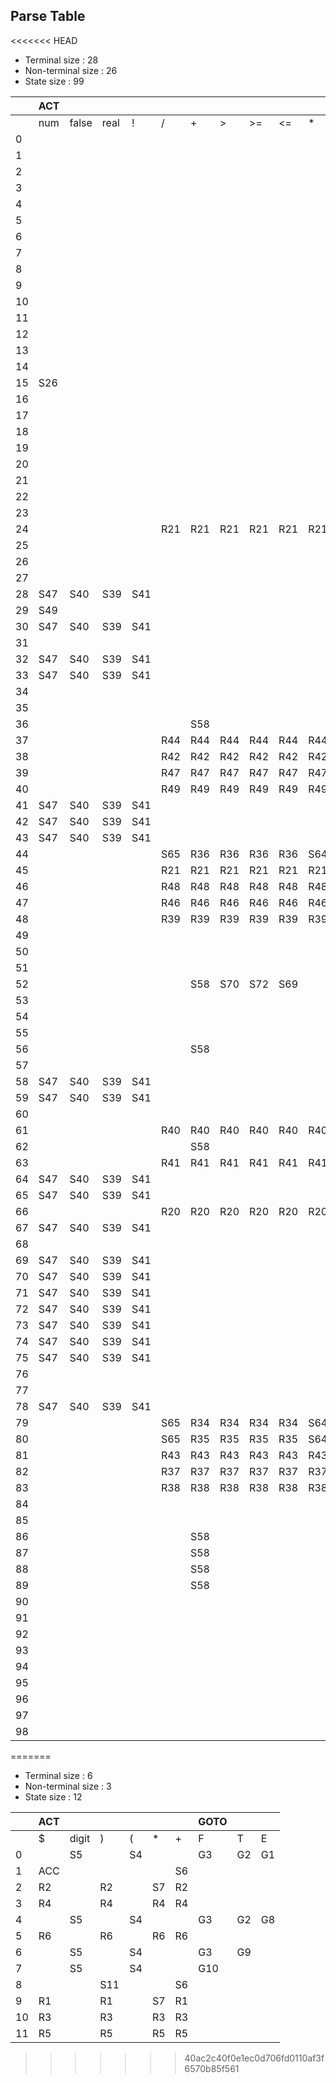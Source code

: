 ## Parse Table
<<<<<<< HEAD
- Terminal size : 28
- Non-terminal size : 26
- State size : 99

| | ACT |  |  |  |  |  |  |  |  |  |  |  |  |  |  |  |  |  |  |  |  |  |  |  |  |  |  |  | GOTO |  |  |  |  |  |  |  |  |  |  |  |  |  |  |  |  |  |  |  |  |  |  |  |  |  | 
| --- | --- | --- | --- | --- | --- | --- | --- | --- | --- | --- | --- | --- | --- | --- | --- | --- | --- | --- | --- | --- | --- | --- | --- | --- | --- | --- | --- | --- | --- | --- | --- | --- | --- | --- | --- | --- | --- | --- | --- | --- | --- | --- | --- | --- | --- | --- | --- | --- | --- | --- | --- | --- | --- | --- | 
| | num | false | real | ! | / | + | > | >= | <= | * | < | ( | || | && | { | } | - | = | != | ; | [ | id | ] | true | == | $ | ) | do | unary | join | break | while | else | equality | loc | expr | if | program | num | basic | factor | id | term | rel | bool | decls | ε | block | stmts | int | decl | float | type | stmt | 
| 0 |   |   |   |   |   |   |   |   |   |   |   |   |   |   |   |   |   |   |   |   |   |   |   |   |   |   |   |   |   |   |   |   |   |   |   |   |   | G3 |   | G2 |   |   |   |   |   |   |   |   |   | G1 |   | G4 |   |   | 
| 1 |   |   |   |   |   |   |   |   |   |   |   |   |   |   |   |   |   |   |   |   | R9 | R9 |   |   |   |   |   |   |   |   |   |   |   |   |   |   |   |   |   |   |   | R9 |   |   |   |   |   |   |   |   |   |   |   |   | 
| 2 |   |   |   |   |   |   |   |   |   |   |   |   |   |   |   |   |   |   |   |   |   | S5 |   |   |   |   |   |   |   |   |   |   |   |   |   |   |   |   |   |   |   | S5 |   |   |   |   |   |   |   |   |   |   |   |   | 
| 3 |   |   |   |   |   |   |   |   |   |   |   |   |   |   |   |   |   |   |   |   |   |   |   |   |   | ACC |   |   |   |   |   |   |   |   |   |   |   |   |   |   |   |   |   |   |   |   |   |   |   |   |   |   |   |   | 
| 4 |   |   |   |   |   |   |   |   |   |   |   |   |   |   |   |   |   |   |   |   | R8 | R8 |   |   |   |   |   |   |   |   |   |   |   |   |   |   |   |   |   |   |   | R8 |   |   |   |   |   |   |   |   |   |   |   |   | 
| 5 |   |   |   |   |   |   |   |   |   |   |   | S6 |   |   |   |   |   |   |   |   |   |   |   |   |   |   |   |   |   |   |   |   |   |   |   |   |   |   |   |   |   |   |   |   |   |   |   |   |   |   |   |   |   |   | 
| 6 |   |   |   |   |   |   |   |   |   |   |   |   |   |   |   |   |   |   |   |   |   |   |   |   |   |   | S7 |   |   |   |   |   |   |   |   |   |   |   |   |   |   |   |   |   |   |   |   |   |   |   |   |   |   |   | 
| 7 |   |   |   |   |   |   |   |   |   |   |   |   |   |   | S9 |   |   |   |   |   |   |   |   |   |   |   |   |   |   |   |   |   |   |   |   |   |   |   |   |   |   |   |   |   |   |   |   | G8 |   |   |   |   |   |   | 
| 8 |   |   |   |   |   |   |   |   |   |   |   |   |   |   |   |   |   |   |   |   |   |   |   |   |   | R1 |   |   |   |   |   |   |   |   |   |   |   |   |   |   |   |   |   |   |   |   |   |   |   |   |   |   |   |   | 
| 9 |   |   |   |   |   |   |   |   |   |   |   |   |   |   | R4 | R4 |   |   |   |   |   | R4 |   |   |   | R4 |   | R4 |   |   |   |   |   |   |   |   |   |   |   |   |   | R4 |   |   |   | G10 |   |   |   |   |   |   |   |   | 
| 10 |   |   |   |   |   |   |   |   |   |   |   |   |   |   | R11 | R11 |   |   |   |   |   | R11 |   |   |   |   |   | R11 |   |   |   |   |   |   |   |   |   |   |   | G12 |   | R11 |   |   |   |   |   |   | G14 | G1 | G13 | G4 | G11 |   | 
| 11 |   |   |   |   |   |   |   |   |   |   |   |   |   |   |   |   |   |   |   |   | S15 | S16 |   |   |   |   |   |   |   |   |   |   |   |   |   |   |   |   |   |   |   | S16 |   |   |   |   |   |   |   |   |   |   |   |   | 
| 12 |   |   |   |   |   |   |   |   |   |   |   |   |   |   |   |   |   |   |   |   | R7 | R7 |   |   |   |   |   |   |   |   |   |   |   |   |   |   |   |   |   |   |   | R7 |   |   |   |   |   |   |   |   |   |   |   |   | 
| 13 |   |   |   |   |   |   |   |   |   |   |   |   |   |   | R3 | R3 |   |   |   |   |   | R3 |   |   |   | R3 |   | R3 |   |   |   |   |   |   |   |   |   |   |   |   |   | R3 |   |   |   |   |   |   |   |   |   |   |   |   | 
| 14 |   |   |   |   |   |   |   |   |   |   |   |   |   |   | S9 | S22 |   |   |   |   |   | S24 |   |   |   |   |   | S25 |   |   | G19 | G18 |   |   | G17 |   | G23 |   |   |   |   | S24 |   |   |   |   |   | G20 |   |   |   |   |   | G21 | 
| 15 | S26 |   |   |   |   |   |   |   |   |   |   |   |   |   |   |   |   |   |   |   |   |   |   |   |   |   |   |   |   |   |   |   |   |   |   |   |   |   | S26 |   |   |   |   |   |   |   |   |   |   |   |   |   |   |   | 
| 16 |   |   |   |   |   |   |   |   |   |   |   |   |   |   |   |   |   |   |   | S27 |   |   |   |   |   |   |   |   |   |   |   |   |   |   |   |   |   |   |   |   |   |   |   |   |   |   |   |   |   |   |   |   |   |   | 
| 17 |   |   |   |   |   |   |   |   |   |   |   |   |   |   |   |   |   | S28 |   |   | S29 |   |   |   |   |   |   |   |   |   |   |   |   |   |   |   |   |   |   |   |   |   |   |   |   |   |   |   |   |   |   |   |   |   | 
| 18 |   |   |   |   |   |   |   |   |   |   |   | S30 |   |   |   |   |   |   |   |   |   |   |   |   |   |   |   |   |   |   |   |   |   |   |   |   |   |   |   |   |   |   |   |   |   |   |   |   |   |   |   |   |   |   | 
| 19 |   |   |   |   |   |   |   |   |   |   |   |   |   |   |   |   |   |   |   | S31 |   |   |   |   |   |   |   |   |   |   |   |   |   |   |   |   |   |   |   |   |   |   |   |   |   |   |   |   |   |   |   |   |   |   | 
| 20 |   |   |   |   |   |   |   |   |   |   |   |   |   |   | R19 | R19 |   |   |   |   |   | R19 |   |   |   |   |   | R19 |   |   |   |   |   |   |   |   |   |   |   |   |   | R19 |   |   |   |   |   |   |   |   |   |   |   |   | 
| 21 |   |   |   |   |   |   |   |   |   |   |   |   |   |   | R10 | R10 |   |   |   |   |   | R10 |   |   |   |   |   | R10 |   |   |   |   |   |   |   |   |   |   |   |   |   | R10 |   |   |   |   |   |   |   |   |   |   |   |   | 
| 22 |   |   |   |   |   |   |   |   |   |   |   |   |   |   | R2 | R2 |   |   |   |   |   | R2 |   |   |   | R2 |   | R2 |   |   |   |   |   |   |   |   |   |   |   |   |   | R2 |   |   |   |   |   |   |   |   |   |   |   |   | 
| 23 |   |   |   |   |   |   |   |   |   |   |   | S32 |   |   |   |   |   |   |   |   |   |   |   |   |   |   |   |   |   |   |   |   |   |   |   |   |   |   |   |   |   |   |   |   |   |   |   |   |   |   |   |   |   |   | 
| 24 |   |   |   |   | R21 | R21 | R21 | R21 | R21 | R21 | R21 |   | R21 | R21 |   |   | R21 | S33 | R21 | R21 | R21 |   |   |   | R21 |   | R21 |   |   |   |   |   |   |   |   |   |   |   |   |   |   |   |   |   |   |   |   |   |   |   |   |   |   |   | 
| 25 |   |   |   |   |   |   |   |   |   |   |   |   |   |   | S9 |   |   |   |   |   |   | S24 |   |   |   |   |   | S25 |   |   | G19 | G18 |   |   | G17 |   | G23 |   |   |   |   | S24 |   |   |   |   |   | G20 |   |   |   |   |   | G34 | 
| 26 |   |   |   |   |   |   |   |   |   |   |   |   |   |   |   |   |   |   |   |   |   |   | S35 |   |   |   |   |   |   |   |   |   |   |   |   |   |   |   |   |   |   |   |   |   |   |   |   |   |   |   |   |   |   |   | 
| 27 |   |   |   |   |   |   |   |   |   |   |   |   |   |   | R5 | R5 |   |   |   |   |   | R5 |   |   |   | R5 |   | R5 |   |   |   |   |   |   |   |   |   |   |   |   |   | R5 |   |   |   |   |   |   |   |   |   |   |   |   | 
| 28 | S47 | S40 | S39 | S41 |   |   |   |   |   |   |   | S42 |   |   |   |   | S43 |   |   |   |   | S45 |   | S46 |   |   |   |   | G48 |   |   |   |   |   | G37 | G36 |   |   | S47 |   | G38 | S45 | G44 |   |   |   |   |   |   |   |   |   |   |   | 
| 29 | S49 |   |   |   |   |   |   |   |   |   |   |   |   |   |   |   |   |   |   |   |   |   |   |   |   |   |   |   |   |   |   |   |   |   |   |   |   |   | S49 |   |   |   |   |   |   |   |   |   |   |   |   |   |   |   | 
| 30 | S47 | S40 | S39 | S41 |   |   |   |   |   |   |   | S42 |   |   |   |   | S43 |   |   |   |   | S45 |   | S46 |   |   |   |   | G48 | G54 |   |   |   | G53 | G37 | G52 |   |   | S47 |   | G38 | S45 | G44 | G50 | G51 |   |   |   |   |   |   |   |   |   | 
| 31 |   |   |   |   |   |   |   |   |   |   |   |   |   |   | R18 | R18 |   |   |   |   |   | R18 |   |   |   |   |   | R18 |   |   |   |   |   |   |   |   |   |   |   |   |   | R18 |   |   |   |   |   |   |   |   |   |   |   |   | 
| 32 | S47 | S40 | S39 | S41 |   |   |   |   |   |   |   | S42 |   |   |   |   | S43 |   |   |   |   | S45 |   | S46 |   |   |   |   | G48 | G54 |   |   |   | G53 | G37 | G52 |   |   | S47 |   | G38 | S45 | G44 | G50 | G55 |   |   |   |   |   |   |   |   |   | 
| 33 | S47 | S40 | S39 | S41 |   |   |   |   |   |   |   | S42 |   |   |   |   | S43 |   |   |   |   | S45 |   | S46 |   |   |   |   | G48 |   |   |   |   |   | G37 | G56 |   |   | S47 |   | G38 | S45 | G44 |   |   |   |   |   |   |   |   |   |   |   | 
| 34 |   |   |   |   |   |   |   |   |   |   |   |   |   |   |   |   |   |   |   |   |   |   |   |   |   |   |   |   |   |   |   | G57 |   |   |   |   |   |   |   |   |   |   |   |   |   |   |   |   |   |   |   |   |   |   | 
| 35 |   |   |   |   |   |   |   |   |   |   |   |   |   |   |   |   |   |   |   |   | R6 | R6 |   |   |   |   |   |   |   |   |   |   |   |   |   |   |   |   |   |   |   | R6 |   |   |   |   |   |   |   |   |   |   |   |   | 
| 36 |   |   |   |   |   | S58 |   |   |   |   |   |   |   |   |   |   | S59 |   |   | S60 |   |   |   |   |   |   |   |   |   |   |   |   |   |   |   |   |   |   |   |   |   |   |   |   |   |   |   |   |   |   |   |   |   |   | 
| 37 |   |   |   |   | R44 | R44 | R44 | R44 | R44 | R44 | R44 |   | R44 | R44 |   |   | R44 |   | R44 | R44 | S29 |   |   |   | R44 |   | R44 |   |   |   |   |   |   |   |   |   |   |   |   |   |   |   |   |   |   |   |   |   |   |   |   |   |   |   | 
| 38 |   |   |   |   | R42 | R42 | R42 | R42 | R42 | R42 | R42 |   | R42 | R42 |   |   | R42 |   | R42 | R42 |   |   |   |   | R42 |   | R42 |   |   |   |   |   |   |   |   |   |   |   |   |   |   |   |   |   |   |   |   |   |   |   |   |   |   |   | 
| 39 |   |   |   |   | R47 | R47 | R47 | R47 | R47 | R47 | R47 |   | R47 | R47 |   |   | R47 |   | R47 | R47 |   |   |   |   | R47 |   | R47 |   |   |   |   |   |   |   |   |   |   |   |   |   |   |   |   |   |   |   |   |   |   |   |   |   |   |   | 
| 40 |   |   |   |   | R49 | R49 | R49 | R49 | R49 | R49 | R49 |   | R49 | R49 |   |   | R49 |   | R49 | R49 |   |   |   |   | R49 |   | R49 |   |   |   |   |   |   |   |   |   |   |   |   |   |   |   |   |   |   |   |   |   |   |   |   |   |   |   | 
| 41 | S47 | S40 | S39 | S41 |   |   |   |   |   |   |   | S42 |   |   |   |   | S43 |   |   |   |   | S45 |   | S46 |   |   |   |   | G61 |   |   |   |   |   | G37 |   |   |   | S47 |   | G38 | S45 |   |   |   |   |   |   |   |   |   |   |   |   | 
| 42 | S47 | S40 | S39 | S41 |   |   |   |   |   |   |   | S42 |   |   |   |   | S43 |   |   |   |   | S45 |   | S46 |   |   |   |   | G48 |   |   |   |   |   | G37 | G62 |   |   | S47 |   | G38 | S45 | G44 |   |   |   |   |   |   |   |   |   |   |   | 
| 43 | S47 | S40 | S39 | S41 |   |   |   |   |   |   |   | S42 |   |   |   |   | S43 |   |   |   |   | S45 |   | S46 |   |   |   |   | G63 |   |   |   |   |   | G37 |   |   |   | S47 |   | G38 | S45 |   |   |   |   |   |   |   |   |   |   |   |   | 
| 44 |   |   |   |   | S65 | R36 | R36 | R36 | R36 | S64 | R36 |   | R36 | R36 |   |   | R36 |   | R36 | R36 |   |   |   |   | R36 |   | R36 |   |   |   |   |   |   |   |   |   |   |   |   |   |   |   |   |   |   |   |   |   |   |   |   |   |   |   | 
| 45 |   |   |   |   | R21 | R21 | R21 | R21 | R21 | R21 | R21 |   | R21 | R21 |   |   | R21 | R21 | R21 | R21 | R21 |   |   |   | R21 |   | R21 |   |   |   |   |   |   |   |   |   |   |   |   |   |   |   |   |   |   |   |   |   |   |   |   |   |   |   | 
| 46 |   |   |   |   | R48 | R48 | R48 | R48 | R48 | R48 | R48 |   | R48 | R48 |   |   | R48 |   | R48 | R48 |   |   |   |   | R48 |   | R48 |   |   |   |   |   |   |   |   |   |   |   |   |   |   |   |   |   |   |   |   |   |   |   |   |   |   |   | 
| 47 |   |   |   |   | R46 | R46 | R46 | R46 | R46 | R46 | R46 |   | R46 | R46 |   |   | R46 |   | R46 | R46 |   |   |   |   | R46 |   | R46 |   |   |   |   |   |   |   |   |   |   |   |   |   |   |   |   |   |   |   |   |   |   |   |   |   |   |   | 
| 48 |   |   |   |   | R39 | R39 | R39 | R39 | R39 | R39 | R39 |   | R39 | R39 |   |   | R39 |   | R39 | R39 |   |   |   |   | R39 |   | R39 |   |   |   |   |   |   |   |   |   |   |   |   |   |   |   |   |   |   |   |   |   |   |   |   |   |   |   | 
| 49 |   |   |   |   |   |   |   |   |   |   |   |   |   |   |   |   |   |   |   |   |   |   | S66 |   |   |   |   |   |   |   |   |   |   |   |   |   |   |   |   |   |   |   |   |   |   |   |   |   |   |   |   |   |   |   | 
| 50 |   |   |   |   |   |   |   |   |   |   |   |   | R28 | R28 |   |   |   |   | R28 |   |   |   |   |   | R28 |   | R28 |   |   |   |   |   |   |   |   |   |   |   |   |   |   |   |   |   |   |   |   |   |   |   |   |   |   |   | 
| 51 |   |   |   |   |   |   |   |   |   |   |   |   | S67 |   |   |   |   |   |   |   |   |   |   |   |   |   | S68 |   |   |   |   |   |   |   |   |   |   |   |   |   |   |   |   |   |   |   |   |   |   |   |   |   |   |   | 
| 52 |   |   |   |   |   | S58 | S70 | S72 | S69 |   | S71 |   | R33 | R33 |   |   | S59 |   | R33 |   |   |   |   |   | R33 |   | R33 |   |   |   |   |   |   |   |   |   |   |   |   |   |   |   |   |   |   |   |   |   |   |   |   |   |   |   | 
| 53 |   |   |   |   |   |   |   |   |   |   |   |   | R25 | R25 |   |   |   |   | S73 |   |   |   |   |   | S74 |   | R25 |   |   |   |   |   |   |   |   |   |   |   |   |   |   |   |   |   |   |   |   |   |   |   |   |   |   |   | 
| 54 |   |   |   |   |   |   |   |   |   |   |   |   | R23 | S75 |   |   |   |   |   |   |   |   |   |   |   |   | R23 |   |   |   |   |   |   |   |   |   |   |   |   |   |   |   |   |   |   |   |   |   |   |   |   |   |   |   | 
| 55 |   |   |   |   |   |   |   |   |   |   |   |   | S67 |   |   |   |   |   |   |   |   |   |   |   |   |   | S76 |   |   |   |   |   |   |   |   |   |   |   |   |   |   |   |   |   |   |   |   |   |   |   |   |   |   |   | 
| 56 |   |   |   |   |   | S58 |   |   |   |   |   |   |   |   |   |   | S59 |   |   | S77 |   |   |   |   |   |   |   |   |   |   |   |   |   |   |   |   |   |   |   |   |   |   |   |   |   |   |   |   |   |   |   |   |   |   | 
| 57 |   |   |   |   |   |   |   |   |   |   |   | S78 |   |   |   |   |   |   |   |   |   |   |   |   |   |   |   |   |   |   |   |   |   |   |   |   |   |   |   |   |   |   |   |   |   |   |   |   |   |   |   |   |   |   | 
| 58 | S47 | S40 | S39 | S41 |   |   |   |   |   |   |   | S42 |   |   |   |   | S43 |   |   |   |   | S45 |   | S46 |   |   |   |   | G48 |   |   |   |   |   | G37 |   |   |   | S47 |   | G38 | S45 | G79 |   |   |   |   |   |   |   |   |   |   |   | 
| 59 | S47 | S40 | S39 | S41 |   |   |   |   |   |   |   | S42 |   |   |   |   | S43 |   |   |   |   | S45 |   | S46 |   |   |   |   | G48 |   |   |   |   |   | G37 |   |   |   | S47 |   | G38 | S45 | G80 |   |   |   |   |   |   |   |   |   |   |   | 
| 60 |   |   |   |   |   |   |   |   |   |   |   |   |   |   | R13 | R13 |   |   |   |   |   | R13 |   |   |   |   |   | R13 |   |   |   |   |   |   |   |   |   |   |   |   |   | R13 |   |   |   |   |   |   |   |   |   |   |   |   | 
| 61 |   |   |   |   | R40 | R40 | R40 | R40 | R40 | R40 | R40 |   | R40 | R40 |   |   | R40 |   | R40 | R40 |   |   |   |   | R40 |   | R40 |   |   |   |   |   |   |   |   |   |   |   |   |   |   |   |   |   |   |   |   |   |   |   |   |   |   |   | 
| 62 |   |   |   |   |   | S58 |   |   |   |   |   |   |   |   |   |   | S59 |   |   |   |   |   |   |   |   |   | S81 |   |   |   |   |   |   |   |   |   |   |   |   |   |   |   |   |   |   |   |   |   |   |   |   |   |   |   | 
| 63 |   |   |   |   | R41 | R41 | R41 | R41 | R41 | R41 | R41 |   | R41 | R41 |   |   | R41 |   | R41 | R41 |   |   |   |   | R41 |   | R41 |   |   |   |   |   |   |   |   |   |   |   |   |   |   |   |   |   |   |   |   |   |   |   |   |   |   |   | 
| 64 | S47 | S40 | S39 | S41 |   |   |   |   |   |   |   | S42 |   |   |   |   | S43 |   |   |   |   | S45 |   | S46 |   |   |   |   | G82 |   |   |   |   |   | G37 |   |   |   | S47 |   | G38 | S45 |   |   |   |   |   |   |   |   |   |   |   |   | 
| 65 | S47 | S40 | S39 | S41 |   |   |   |   |   |   |   | S42 |   |   |   |   | S43 |   |   |   |   | S45 |   | S46 |   |   |   |   | G83 |   |   |   |   |   | G37 |   |   |   | S47 |   | G38 | S45 |   |   |   |   |   |   |   |   |   |   |   |   | 
| 66 |   |   |   |   | R20 | R20 | R20 | R20 | R20 | R20 | R20 |   | R20 | R20 |   |   | R20 | R20 | R20 | R20 | R20 |   |   |   | R20 |   | R20 |   |   |   |   |   |   |   |   |   |   |   |   |   |   |   |   |   |   |   |   |   |   |   |   |   |   |   | 
| 67 | S47 | S40 | S39 | S41 |   |   |   |   |   |   |   | S42 |   |   |   |   | S43 |   |   |   |   | S45 |   | S46 |   |   |   |   | G48 | G84 |   |   |   | G53 | G37 | G52 |   |   | S47 |   | G38 | S45 | G44 | G50 |   |   |   |   |   |   |   |   |   |   | 
| 68 |   |   |   |   |   |   |   |   |   |   |   |   |   |   | S9 |   |   |   |   |   |   | S24 |   |   |   |   |   | S25 |   |   | G19 | G18 |   |   | G17 |   | G23 |   |   |   |   | S24 |   |   |   |   |   | G20 |   |   |   |   |   | G85 | 
| 69 | S47 | S40 | S39 | S41 |   |   |   |   |   |   |   | S42 |   |   |   |   | S43 |   |   |   |   | S45 |   | S46 |   |   |   |   | G48 |   |   |   |   |   | G37 | G86 |   |   | S47 |   | G38 | S45 | G44 |   |   |   |   |   |   |   |   |   |   |   | 
| 70 | S47 | S40 | S39 | S41 |   |   |   |   |   |   |   | S42 |   |   |   |   | S43 |   |   |   |   | S45 |   | S46 |   |   |   |   | G48 |   |   |   |   |   | G37 | G87 |   |   | S47 |   | G38 | S45 | G44 |   |   |   |   |   |   |   |   |   |   |   | 
| 71 | S47 | S40 | S39 | S41 |   |   |   |   |   |   |   | S42 |   |   |   |   | S43 |   |   |   |   | S45 |   | S46 |   |   |   |   | G48 |   |   |   |   |   | G37 | G88 |   |   | S47 |   | G38 | S45 | G44 |   |   |   |   |   |   |   |   |   |   |   | 
| 72 | S47 | S40 | S39 | S41 |   |   |   |   |   |   |   | S42 |   |   |   |   | S43 |   |   |   |   | S45 |   | S46 |   |   |   |   | G48 |   |   |   |   |   | G37 | G89 |   |   | S47 |   | G38 | S45 | G44 |   |   |   |   |   |   |   |   |   |   |   | 
| 73 | S47 | S40 | S39 | S41 |   |   |   |   |   |   |   | S42 |   |   |   |   | S43 |   |   |   |   | S45 |   | S46 |   |   |   |   | G48 |   |   |   |   |   | G37 | G52 |   |   | S47 |   | G38 | S45 | G44 | G90 |   |   |   |   |   |   |   |   |   |   | 
| 74 | S47 | S40 | S39 | S41 |   |   |   |   |   |   |   | S42 |   |   |   |   | S43 |   |   |   |   | S45 |   | S46 |   |   |   |   | G48 |   |   |   |   |   | G37 | G52 |   |   | S47 |   | G38 | S45 | G44 | G91 |   |   |   |   |   |   |   |   |   |   | 
| 75 | S47 | S40 | S39 | S41 |   |   |   |   |   |   |   | S42 |   |   |   |   | S43 |   |   |   |   | S45 |   | S46 |   |   |   |   | G48 |   |   |   |   | G92 | G37 | G52 |   |   | S47 |   | G38 | S45 | G44 | G50 |   |   |   |   |   |   |   |   |   |   | 
| 76 |   |   |   |   |   |   |   |   |   |   |   |   |   |   | S9 |   |   |   |   |   |   | S24 |   |   |   |   |   | S25 |   |   | G19 | G18 |   |   | G17 |   | G23 |   |   |   |   | S24 |   |   |   |   |   | G20 |   |   |   |   |   | G93 | 
| 77 |   |   |   |   |   |   |   |   |   |   |   |   |   |   | R12 | R12 |   |   |   |   |   | R12 |   |   |   |   |   | R12 |   |   |   |   |   |   |   |   |   |   |   |   |   | R12 |   |   |   |   |   |   |   |   |   |   |   |   | 
| 78 | S47 | S40 | S39 | S41 |   |   |   |   |   |   |   | S42 |   |   |   |   | S43 |   |   |   |   | S45 |   | S46 |   |   |   |   | G48 | G54 |   |   |   | G53 | G37 | G52 |   |   | S47 |   | G38 | S45 | G44 | G50 | G94 |   |   |   |   |   |   |   |   |   | 
| 79 |   |   |   |   | S65 | R34 | R34 | R34 | R34 | S64 | R34 |   | R34 | R34 |   |   | R34 |   | R34 | R34 |   |   |   |   | R34 |   | R34 |   |   |   |   |   |   |   |   |   |   |   |   |   |   |   |   |   |   |   |   |   |   |   |   |   |   |   | 
| 80 |   |   |   |   | S65 | R35 | R35 | R35 | R35 | S64 | R35 |   | R35 | R35 |   |   | R35 |   | R35 | R35 |   |   |   |   | R35 |   | R35 |   |   |   |   |   |   |   |   |   |   |   |   |   |   |   |   |   |   |   |   |   |   |   |   |   |   |   | 
| 81 |   |   |   |   | R43 | R43 | R43 | R43 | R43 | R43 | R43 |   | R43 | R43 |   |   | R43 |   | R43 | R43 |   |   |   |   | R43 |   | R43 |   |   |   |   |   |   |   |   |   |   |   |   |   |   |   |   |   |   |   |   |   |   |   |   |   |   |   | 
| 82 |   |   |   |   | R37 | R37 | R37 | R37 | R37 | R37 | R37 |   | R37 | R37 |   |   | R37 |   | R37 | R37 |   |   |   |   | R37 |   | R37 |   |   |   |   |   |   |   |   |   |   |   |   |   |   |   |   |   |   |   |   |   |   |   |   |   |   |   | 
| 83 |   |   |   |   | R38 | R38 | R38 | R38 | R38 | R38 | R38 |   | R38 | R38 |   |   | R38 |   | R38 | R38 |   |   |   |   | R38 |   | R38 |   |   |   |   |   |   |   |   |   |   |   |   |   |   |   |   |   |   |   |   |   |   |   |   |   |   |   | 
| 84 |   |   |   |   |   |   |   |   |   |   |   |   | R22 | S75 |   |   |   |   |   |   |   |   |   |   |   |   | R22 |   |   |   |   |   |   |   |   |   |   |   |   |   |   |   |   |   |   |   |   |   |   |   |   |   |   |   | 
| 85 |   |   |   |   |   |   |   |   |   |   |   |   |   |   | R16 | R16 |   |   |   |   |   | R16 |   |   |   |   |   | R16 |   |   |   |   |   |   |   |   |   |   |   |   |   | R16 |   |   |   |   |   |   |   |   |   |   |   |   | 
| 86 |   |   |   |   |   | S58 |   |   |   |   |   |   | R30 | R30 |   |   | S59 |   | R30 |   |   |   |   |   | R30 |   | R30 |   |   |   |   |   |   |   |   |   |   |   |   |   |   |   |   |   |   |   |   |   |   |   |   |   |   |   | 
| 87 |   |   |   |   |   | S58 |   |   |   |   |   |   | R32 | R32 |   |   | S59 |   | R32 |   |   |   |   |   | R32 |   | R32 |   |   |   |   |   |   |   |   |   |   |   |   |   |   |   |   |   |   |   |   |   |   |   |   |   |   |   | 
| 88 |   |   |   |   |   | S58 |   |   |   |   |   |   | R29 | R29 |   |   | S59 |   | R29 |   |   |   |   |   | R29 |   | R29 |   |   |   |   |   |   |   |   |   |   |   |   |   |   |   |   |   |   |   |   |   |   |   |   |   |   |   | 
| 89 |   |   |   |   |   | S58 |   |   |   |   |   |   | R31 | R31 |   |   | S59 |   | R31 |   |   |   |   |   | R31 |   | R31 |   |   |   |   |   |   |   |   |   |   |   |   |   |   |   |   |   |   |   |   |   |   |   |   |   |   |   | 
| 90 |   |   |   |   |   |   |   |   |   |   |   |   | R27 | R27 |   |   |   |   | R27 |   |   |   |   |   | R27 |   | R27 |   |   |   |   |   |   |   |   |   |   |   |   |   |   |   |   |   |   |   |   |   |   |   |   |   |   |   | 
| 91 |   |   |   |   |   |   |   |   |   |   |   |   | R26 | R26 |   |   |   |   | R26 |   |   |   |   |   | R26 |   | R26 |   |   |   |   |   |   |   |   |   |   |   |   |   |   |   |   |   |   |   |   |   |   |   |   |   |   |   | 
| 92 |   |   |   |   |   |   |   |   |   |   |   |   | R24 | R24 |   |   |   |   | S73 |   |   |   |   |   | S74 |   | R24 |   |   |   |   |   |   |   |   |   |   |   |   |   |   |   |   |   |   |   |   |   |   |   |   |   |   |   | 
| 93 |   |   |   |   |   |   |   |   |   |   |   |   |   |   | R14 | R14 |   |   |   |   |   | R14 |   |   |   |   |   | R14 |   |   |   |   | G95 |   |   |   |   |   |   |   |   | R14 |   |   |   |   |   |   |   |   |   |   |   |   | 
| 94 |   |   |   |   |   |   |   |   |   |   |   |   | S67 |   |   |   |   |   |   |   |   |   |   |   |   |   | S96 |   |   |   |   |   |   |   |   |   |   |   |   |   |   |   |   |   |   |   |   |   |   |   |   |   |   |   | 
| 95 |   |   |   |   |   |   |   |   |   |   |   |   |   |   | S9 |   |   |   |   |   |   | S24 |   |   |   |   |   | S25 |   |   | G19 | G18 |   |   | G17 |   | G23 |   |   |   |   | S24 |   |   |   |   |   | G20 |   |   |   |   |   | G97 | 
| 96 |   |   |   |   |   |   |   |   |   |   |   |   |   |   |   |   |   |   |   | S98 |   |   |   |   |   |   |   |   |   |   |   |   |   |   |   |   |   |   |   |   |   |   |   |   |   |   |   |   |   |   |   |   |   |   | 
| 97 |   |   |   |   |   |   |   |   |   |   |   |   |   |   | R15 | R15 |   |   |   |   |   | R15 |   |   |   |   |   | R15 |   |   |   |   |   |   |   |   |   |   |   |   |   | R15 |   |   |   |   |   |   |   |   |   |   |   |   | 
| 98 |   |   |   |   |   |   |   |   |   |   |   |   |   |   | R17 | R17 |   |   |   |   |   | R17 |   |   |   |   |   | R17 |   |   |   |   |   |   |   |   |   |   |   |   |   | R17 |   |   |   |   |   |   |   |   |   |   |   |   | 
=======
- Terminal size : 6
- Non-terminal size : 3
- State size : 12

| | ACT |  |  |  |  |  | GOTO |  |  | 
| --- | --- | --- | --- | --- | --- | --- | --- | --- | --- | 
| | $ | digit | ) | ( | * | + | F | T | E | 
| 0 |   | S5 |   | S4 |   |   | G3 | G2 | G1 | 
| 1 | ACC |   |   |   |   | S6 |   |   |   | 
| 2 | R2 |   | R2 |   | S7 | R2 |   |   |   | 
| 3 | R4 |   | R4 |   | R4 | R4 |   |   |   | 
| 4 |   | S5 |   | S4 |   |   | G3 | G2 | G8 | 
| 5 | R6 |   | R6 |   | R6 | R6 |   |   |   | 
| 6 |   | S5 |   | S4 |   |   | G3 | G9 |   | 
| 7 |   | S5 |   | S4 |   |   | G10 |   |   | 
| 8 |   |   | S11 |   |   | S6 |   |   |   | 
| 9 | R1 |   | R1 |   | S7 | R1 |   |   |   | 
| 10 | R3 |   | R3 |   | R3 | R3 |   |   |   | 
| 11 | R5 |   | R5 |   | R5 | R5 |   |   |   | 
>>>>>>> 40ac2c40f0e1ec0d706fd0110af3f6570b85f561

